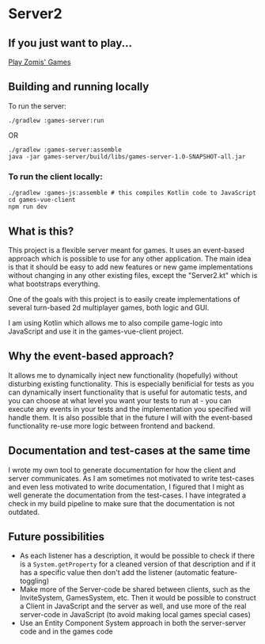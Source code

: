 # Server2

## If you just want to play...

[Play Zomis' Games](http://games.zomis.net)

## Building and running locally

To run the server:

    ./gradlew :games-server:run

OR

    ./gradlew :games-server:assemble
    java -jar games-server/build/libs/games-server-1.0-SNAPSHOT-all.jar

### To run the client locally:

    ./gradlew :games-js:assemble # this compiles Kotlin code to JavaScript
    cd games-vue-client
    npm run dev

## What is this?

This project is a flexible server meant for games. It uses an event-based approach which is possible to use for any other application. The main idea is that it should be easy to add new features or new game implementations without changing in any other existing files, except the "Server2.kt" which is what bootstraps everything.

One of the goals with this project is to easily create implementations of several turn-based 2d multiplayer games, both logic and GUI.

I am using Kotlin which allows me to also compile game-logic into JavaScript and use it in the games-vue-client project.

## Why the event-based approach?

It allows me to dynamically inject new functionality (hopefully) without disturbing existing functionality.
This is especially benificial for tests as you can dynamically insert functionality that is useful for automatic tests, and you can choose at what level you want your tests to run at - you can execute any events in your tests and the implementation you specified will handle them.
It is also possible that in the future I will with the event-based functionality re-use more logic between frontend and backend.

## Documentation and test-cases at the same time

I wrote my own tool to generate documentation for how the client and server communicates. As I am sometimes not motivated to write test-cases and even less motivated to write documentation, I figured that I might as well generate the documentation from the test-cases. I have integrated a check in my build pipeline to make sure that the documentation is not outdated.

## Future possibilities

* As each listener has a description, it would be possible to check if there is a `System.getProperty`
  for a cleaned version of that description and if it has a specific value then don't add the listener (automatic feature-toggling)
* Make more of the Server-code be shared between clients, such as the InviteSystem, GamesSystem, etc.
  Then it would be possible to construct a Client in JavaScript and the server as well, and use more of the real server-code in JavaScript (to avoid making local games special cases)
* Use an Entity Component System approach in both the server-server code and in the games code
